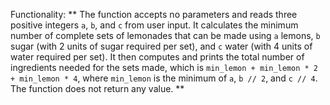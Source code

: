 Functionality: ** The function accepts no parameters and reads three positive integers `a`, `b`, and `c` from user input. It calculates the minimum number of complete sets of lemonades that can be made using `a` lemons, `b` sugar (with 2 units of sugar required per set), and `c` water (with 4 units of water required per set). It then computes and prints the total number of ingredients needed for the sets made, which is `min_lemon + min_lemon * 2 + min_lemon * 4`, where `min_lemon` is the minimum of `a`, `b // 2`, and `c // 4`. The function does not return any value. **